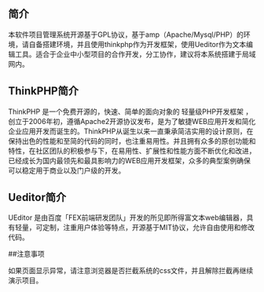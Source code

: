 ﻿## 简介

本软件项目管理系统开源基于GPL协议，基于amp（Apache/Mysql/PHP）的环境，请自备搭建环境，并且使用thinkphp作为开发框架，使用Ueditor作为文本编辑工具。适合于企业中小型项目的合作开发，分工协作，建议将本系统搭建于局域网内。


## ThinkPHP简介

ThinkPHP 是一个免费开源的，快速、简单的面向对象的 轻量级PHP开发框架 ，创立于2006年初，遵循Apache2开源协议发布，是为了敏捷WEB应用开发和简化企业应用开发而诞生的。ThinkPHP从诞生以来一直秉承简洁实用的设计原则，在保持出色的性能和至简的代码的同时，也注重易用性。并且拥有众多的原创功能和特性，在社区团队的积极参与下，在易用性、扩展性和性能方面不断优化和改进，已经成长为国内最领先和最具影响力的WEB应用开发框架，众多的典型案例确保可以稳定用于商业以及门户级的开发。


## Ueditor简介

UEditor 是由百度「FEX前端研发团队」开发的所见即所得富文本web编辑器，具有轻量，可定制，注重用户体验等特点，开源基于MIT协议，允许自由使用和修改代码。


##注意事项

如果页面显示异常，请注意浏览器是否拦截系统的css文件，并且解除拦截再继续演示项目。
